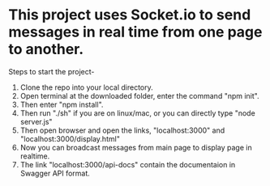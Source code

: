 # This project uses Socket.io to send messages in real time from one page to another.
Steps to start the project-
1. Clone the repo into your local directory.
2. Open terminal at the downloaded folder, enter the command "npm init".
3. Then enter "npm install".
4. Then run "./sh" if you are on linux/mac, or you can directly type "node server.js"
5. Then open browser and open the links, "localhost:3000" and "localhost:3000/display.html"
6. Now you can broadcast messages from main page to display page in realtime.
7. The link "localhost:3000/api-docs" contain the documentaion in Swagger API format.
